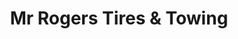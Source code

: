 ---
title: "Mr Rogers Tires & Towing"
url: /piedmont/mr-rogers-tires-und-towing/
shop: Autowerkstatt
---